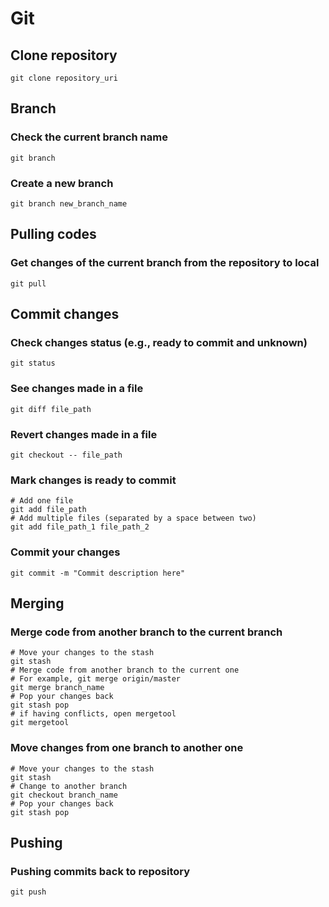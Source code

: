# Git
## Clone repository
`git clone repository_uri`
## Branch
### Check the current branch name
`git branch`
### Create a new branch
`git branch new_branch_name`
## Pulling codes
### Get changes of the current branch from the repository to local  
`git pull`
## Commit changes
### Check changes status (e.g., ready to commit and unknown)
`git status`
### See changes made in a file
`git diff file_path`
### Revert changes made in a file
`git checkout -- file_path`
### Mark changes is ready to commit
```
# Add one file
git add file_path
# Add multiple files (separated by a space between two)
git add file_path_1 file_path_2
```
### Commit your changes
`git commit -m "Commit description here"`
## Merging
### Merge code from another branch to the current branch
```shell
# Move your changes to the stash
git stash
# Merge code from another branch to the current one
# For example, git merge origin/master
git merge branch_name
# Pop your changes back
git stash pop
# if having conflicts, open mergetool
git mergetool
```
### Move changes from one branch to another one
```shell
# Move your changes to the stash
git stash
# Change to another branch
git checkout branch_name
# Pop your changes back
git stash pop
```
## Pushing
### Pushing commits back to repository
`git push`